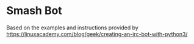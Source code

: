 # Smash Bot

Based on the examples and instructions provided by https://linuxacademy.com/blog/geek/creating-an-irc-bot-with-python3/


